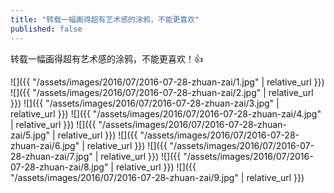 ```yaml
---
title: "转载一幅画得超有艺术感的涂鸦，不能更喜欢"
published: false
---
```

转载一幅画得超有艺术感的涂鸦，不能更喜欢！👍



![]({{ "/assets/images/2016/07/2016-07-28-zhuan-zai/1.jpg" | relative_url }})
![]({{ "/assets/images/2016/07/2016-07-28-zhuan-zai/2.jpg" | relative_url }})
![]({{ "/assets/images/2016/07/2016-07-28-zhuan-zai/3.jpg" | relative_url }})
![]({{ "/assets/images/2016/07/2016-07-28-zhuan-zai/4.jpg" | relative_url }})
![]({{ "/assets/images/2016/07/2016-07-28-zhuan-zai/5.jpg" | relative_url }})
![]({{ "/assets/images/2016/07/2016-07-28-zhuan-zai/6.jpg" | relative_url }})
![]({{ "/assets/images/2016/07/2016-07-28-zhuan-zai/7.jpg" | relative_url }})
![]({{ "/assets/images/2016/07/2016-07-28-zhuan-zai/8.jpg" | relative_url }})
![]({{ "/assets/images/2016/07/2016-07-28-zhuan-zai/9.jpg" | relative_url }})
